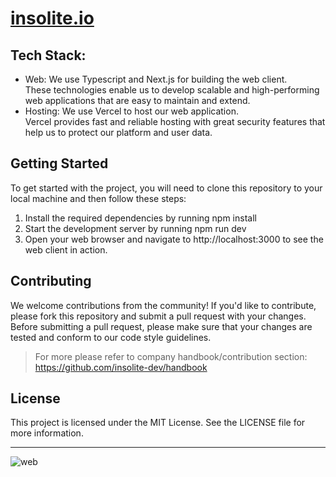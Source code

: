 # [insolite.io](https://insolite.io)

## Tech Stack:
- Web: We use Typescript and Next.js for building the web client. <br> These technologies enable us to develop scalable and high-performing web applications that are easy to maintain and extend.
- Hosting: We use Vercel to host our web application. <br> Vercel provides fast and reliable hosting with great security features that help us to protect our platform and user data.

## Getting Started
To get started with the project, you will need to clone this repository to your local machine and then follow these steps:

1. Install the required dependencies by running npm install
2. Start the development server by running npm run dev
3. Open your web browser and navigate to http://localhost:3000 to see the web client in action.

## Contributing
We welcome contributions from the community! If you'd like to contribute, please fork this repository and submit a pull request with your changes.
Before submitting a pull request, please make sure that your changes are tested and conform to our code style guidelines.
> For more please refer to company handbook/contribution section: https://github.com/insolite-dev/handbook

## License
This project is licensed under the MIT License. See the LICENSE file for more information.

---

<img alt="web" src="https://github.com/insolite-dev/insolite.io/assets/59066341/09a86ba8-cc3a-4047-b995-ca3cd5728747">

